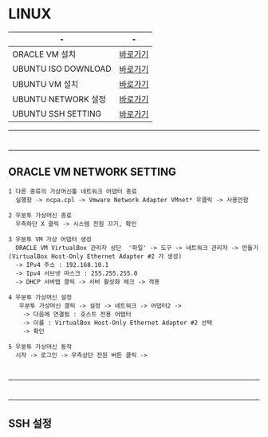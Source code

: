 # LINUX



|-|-|
|-|-|
|ORACLE VM 설치 |[바로가기](https://phantom.tistory.com/6)|
|UBUNTU ISO DOWNLOAD|[바로가기](https://ubuntu.com/download/desktop)|
|UBUNTU VM 설치|[바로가기](https://mainia.tistory.com/2379)|
|UBUNTU NETWORK 설정|[바로가기](https://losskatsu.github.io/it-infra/virtualbox-ubuntu-ip/#3-%EA%B2%8C%EC%8A%A4%ED%8A%B8%EC%9A%B0%EB%B6%84%ED%88%AC-ip-%EC%84%A4%EC%A0%95)|
|UBUNTU SSH SETTING|[바로가기](https://jjeongil.tistory.com/1977)|

---
#
---

ORACLE VM NETWORK SETTING
---

```
1 다른 종류의 가상머신툴 네트워크 어댑터 종료 
  실행창 -> ncpa.cpl -> Vmware Network Adapter VMnet* 우클릭 -> 사용안함

2 우분투 가상머신 종료
  우측하단 X 클릭 -> 시스템 전원 끄기, 확인

3 우분투 VM 가상 어댑터 생성
  ORACLE VM VirtualBox 관리자 상단  '파일' -> 도구 -> 네트워크 관리자 -> 만들기 (VirtualBox Host-Only Ethernet Adapter #2 가 생성)
  -> IPv4 주소 : 192.168.10.1
  -> Ipv4 서브넷 마스크 : 255.255.255.0
  -> DHCP 서버탭 클릭 -> 서버 활성화 체크 -> 적용

4 우분투 가상머신 설정
   우분투 가상머신 클릭 -> 설정 -> 네트워크 -> 어댑터2 ->
    -> 다음에 연결됨 : 호스트 전용 어탭터
    -> 이름 : VirtualBox Host-Only Ethernet Adapter #2 선택
    -> 확인

5 우분투 가상머신 동작  
  시작 -> 로그인 -> 우측상단 전원 버튼 클릭 -> 

  

```



---
#
---

SSH 설정
---
```

```




